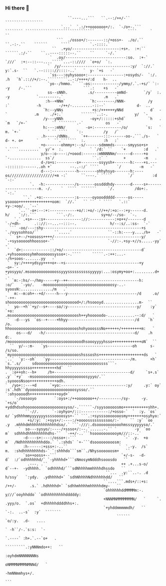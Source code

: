 ### Hi there 👋

```
                            ``----...```   ``.--:/++/-``                                      `````````````````                                       
                         `...`  `.:/++ooooooo+/:.  `-/o+-.```                ```````` ```````````````````````````````    `          ````      `   ``  
                       ```  ./osso+/:-------::/+oss+-  ./o/.``                     ``.-:-.``    ``````      ````         `.-::::.`                    
                     ``  .+yo/---------------------:+s+.  :+:``                   ``````.:/-``    ``..----:::::--.``    ``     `-/.`                  
                    `  .oy/---------------------------:so.  :+-`                    `///`  :+:--::---....`````...-::////  `o+o/  `:.                  
                   `  /y/-------------------------------:y/  `://.`                 y:`.s-  ``   `.--::::://::::-..`   `  y- `+s   -`                 
                    `ss---:oyhysooo+:----------------:+osyds/-  `:/.               .h   `h`.:://+/:--.`````````..-:/++++/:d    h-  ..                 
                   `yo--/hmmo.`  ``-os:------------/ymmy/.`.-+s/` `:-              -y    /-.```                       ```.:    +s   -`                
                   ss--sNNh.         .s/----------omNd-       `/y`  :.             -y            `---------.`                  .m   .`                
                  :h--+NNm`           `h:--------/NNN-          /y   :`            -h        -/++/-.........-::--`              d-  ..                
                 `h:--yNNs             +s:/++++++yNNd            d`  -`            .m     ./+:.`        ```````..:-.            y/  `-                
                 /y---yNNh            -oy+/::::::+shd`          `h   .             `m   `/+-`           `` ````````.-`          os   -`               
                 h:---:mNN/         -o+:------------/o/        `s:   `              m. `+-`            ` `` ````    `:-         /y   /`               
                .h-----/dNNs.     `++-------:::-------oo-.```./s-   `               d- +. o+      `    `  ``.```````  :.        :h   :`               
                +o-------ohmmy+:--s/------sdmmmds------smyyso+s+  `.````.........`  y/`+  :.       `    ` `/d:` ``    `+        :d   .`               
                y/o--:o----:/+oood:------:mNNNNNm/------d-----+o  `-..............  ss`/                 ``.:` `       +        -m   .                
                d-/o+s:---------s+--------ssyysh+-------h:----+s.----:::::::------..oh +`        --..-:/` ````  `     `/        -m   -`               
                d---:-----------h--------ohhyhsyo-------h:----os////////////////////+m -:`      ``----.` `````       `/`        :d   `-:-`            
           `.  -h:-------------/s-------ossdddhdy-------d-----s+---------------------m. -/.    `  ````  ```````     `/.         /do+:.  `-:.`         
        ``.` .+o:--------------:s------oyoooddddd------os-----ysoooo+++++++++++++++oom:  `//.`   `` ``  ` ````   `.::`          +y-:+oo/.  `--`       
      `..``-o+:--:+:------------+o/::+o/-://++/:+o:--:+y------d.                     h/    `:/:.```         ```.-/:.            sy+o/--/so-  `-.      
    `.` .+s+---:s+----------------://:-----------:+o++/-------d                  `-/+dh-      .:://:--...--:::--.               h/--:s/..:ss-  `-`    
  ``` -oo/---:shy--------------------------------------------+s              `./oyysohhso/``       ``.....`                ``-::h:----y..../h+   -`   
  `  s+--/+oososs++++/---------------------------------------y/           `-+sysooooohhoosso+-``                        `-//:-.+sy-+//s.....-yy`  -`  
 `  `d+:------------::/+o/-----------------------------------d`         .+yhsooooosyhmhoooooosysso+:-.````     `````.-:++:...--/h+soos-.......yy   -` 
 `  sy:/++++ydsyy++++o+--+s---------------------------------+y        -o+-`-+yosyyo/.msoooooooooooossyyyssssssssssyyyyy:...:osymy+oo+:.........d+  `. 
`  `m:-:hs/--/hmy-----+y--++--------------------------------h:      :o/`   `-yo/.   -moooooooooooooooooooooooooooooosy-..-syoosN:............../m   .`
 `  m:--m:oh+--+d/-----h---y-------------------------------/d     .o/   `-++-       shooooooooooooooooooooooooooooood+/:/hsoooyd................m-  ``
 `  yo--+h``+y/--s+----so/:y-------------------------------y/    :y`  `+o:         .msooooooooooooooooooooooooooooosh++yhooooodo-............--:d/   `
 `  -d---ys  `os--+----+hhyy------------------------------/d    `h`  /o.           hhooooooooooooooooooooooooooooooshohyooosssNo++++++/+++++++++m:   `
     os---d/   -h/----------------------------------------d/    .h   d:.          /mooooooooooooooooooooooosoooooooodhsoooyyyyhsso+++++++++++++oN`  ``
  ``  y/--:m-   `ys--------------------------------------oh      s-  /s/so.      `myooooooooooooooooooooooooooooooshsssoshs++++++++++++++++++++ds   ` 
`..`  `y:--oh`   `yy------------------------------------/m.      +h` `s.`.s/     sdoooooooooooooooooooooooooooossss```-hhyyyyysssso+++++++++++hd`  `` 
.  :o++oh:--h+     /h+----------------------------------d/     `s+.s` .y` `+y`  -msooooooooooooooooooooooosyyyo/.``  .syooosNsoo++++++++++++odh.   `  
`  /yo+::---+d      `+yo:-----------------------------:y/     .y:` oy` :s`.hdh``dyoooooooooooooooooooosysso/.``   `:ohsoooodh+++++++++++++oyd+`       
    `-/oosooyo        `:oys+:/++ooooooo++/----------/sy-     -y. `+s/o` +yddhdsohooooooooooooooooosyso/-.``````-/syysooooosmo+++++++++++shh+.         
         ``-//.      `-:oyhyo+/:::------------:/+osso-`  `  :y. `os` o/ `ydhhhmmyyyyyyyssssoooosys+-`` ```.:+sysssooooooosmy+++++++osyhyo:`           
          +s/:y: `:+sys+/:----:/+oooosssssssssoo/:-`    `` :y` `oo   .y  .mhhhdmhhhhhhhhhhhhdso/.` ```-///:.dsooooooooooohmsssyyyyyso/.`              
      `  so---sysyo/:----/+ssso+/:--.`......-.`` `        -y` `oo     m`  sdhhhdhhhhhhhhhdhs-``  `-++/-..```hsooooooooooym///::-..`                   
        -d----s+:---:/osso+:-```                     `-` .y.  +o      m`  /Ndhhhhhhhhhhddo.` `.:shds` `+-```dsooooooooosm:                            
        :h------:+sss+:-..``                       `  `.-y.  /s`      m.  :shdhhhhhhhhds-` `:shhhdo```sm``./Nhysoooooosm+   ``                        
        `so++ooss+--```                             `+/-s-  -d-       d`  :/`odhhhhhhd/` `-yhhhhd+```sNmosymNdddhsooosdo   ``                         
          .---. .``                                 ++ .+...s-o/      d`--+-  -ydhhhh.  `odhhhhd/```sdNhhhhmmhhhhdhssdo   ``                          
                                             ``...  .y:``..-. .d      h/ssy`   `:ydy.  .ydhhhhd+` `sdhNhhhhNdhhhhhhdd/   ``                           
                                            ``....```.mds+/::+s:      /++/-      .s.` .hdhhhhd+` `sdhhmhhhhmhhhhhdmy-   ``                            
                                            `ohhhhhhddMMMMm:-.                   y///`ooyhhddo` `odhhhhhhhhhdddddy:                                   
                                            +NNNMNMMMMMMMN/   `     `.          .yyy/o.  `.os`  +dhhhhhddddhhs+:.                                     
                                            `+yhddmmmmmdh/   ``                   `-:.  ..-s`  :y`  ```````                                           
                                                  ``````                              `o/:y.  .d-   ....                                              
                                                                                    ` -h``/-.`s:s:  `-                                                
                                                                               `.----` :h+.`.--`o+   .                                                
                                                                            `````````.:yNNNmdo++:   ``                                                
                                                                              :oyhdmNNNNNNNNs                                                         
                                                                             oNMMMNMMMNMNNd/   `                                                      
                                                                             -hmNNmmhys+/.                                                            
                                                                                          ```                                                         
                                                                                                                                                      
```
